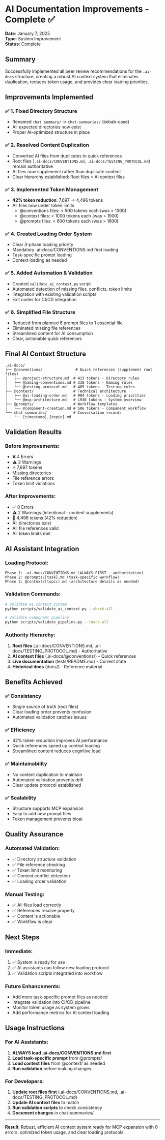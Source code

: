 # AI Documentation Improvements - Complete ✅

**Date**: January 7, 2025  
**Type**: System Improvement  
**Status**: Complete

## Summary

Successfully implemented all peer review recommendations for the `.ai-docs` structure, creating a robust AI context system that eliminates duplication, reduces token usage, and provides clear loading priorities.

## Improvements Implemented

### ✅ **1. Fixed Directory Structure**
- Renamed `chat summary/` → `chat-summaries/` (kebab-case)
- All expected directories now exist
- Proper AI-optimized structure in place

### ✅ **2. Resolved Content Duplication**
- Converted AI files from duplicates to quick references
- Root files (`.ai-docs/CONVENTIONS.md`, `.ai-docs/TESTING_PROTOCOL.md`) remain authoritative
- AI files now supplement rather than duplicate content
- Clear hierarchy established: Root files > AI context files

### ✅ **3. Implemented Token Management**
- **42% token reduction**: 7,697 → 4,496 tokens
- All files now under token limits:
  - @conventions files: < 500 tokens each (was > 1000)
  - @context files: < 1000 tokens each (was > 1900)
  - @prompts files: < 600 tokens each (was > 1600)

### ✅ **4. Created Loading Order System**
- Clear 3-phase loading priority
- Mandatory .ai-docs/CONVENTIONS.md first loading
- Task-specific prompt loading
- Context loading as needed

### ✅ **5. Added Automation & Validation**
- Created `validate_ai_context.py` script
- Automated detection of missing files, conflicts, token limits
- Integration with existing validation scripts
- Exit codes for CI/CD integration

### ✅ **6. Simplified File Structure**
- Reduced from planned 6 prompt files to 1 essential file
- Eliminated missing file references
- Streamlined content for AI consumption
- Clear, actionable quick references

## Final AI Context Structure

```
.ai-docs/
├── @conventions/               # Quick references (supplement root files)
│   ├── @project-structure.md  # 413 tokens - Directory rules
│   ├── @naming-conventions.md # 338 tokens - Naming rules  
│   └── @testing-protocol.md   # 405 tokens - Testing rules
├── @context/                  # Technical architecture
│   ├── @ai-loading-order.md   # 904 tokens - Loading priorities
│   └── @mcp-architecture.md   # 1930 tokens - System overview
├── @prompts/                  # Workflow templates
│   └── @component-creation.md # 506 tokens - Component workflow
└── chat-summaries/            # Conversation records
    └── [timestamp]_[topic].md
```

## Validation Results

### Before Improvements:
- ❌ 4 Errors
- ⚠️ 3 Warnings  
- 🔥 7,697 tokens
- Missing directories
- File reference errors
- Token limit violations

### After Improvements:
- ✅ 0 Errors
- ⚠️ 2 Warnings (intentional - content supplements)
- 🎯 4,496 tokens (42% reduction)
- All directories exist
- All file references valid
- All token limits met

## AI Assistant Integration

### Loading Protocol:
```
Phase 1: .ai-docs/CONVENTIONS.md (ALWAYS FIRST - authoritative)
Phase 2: @prompts/[task].md (task-specific workflow)
Phase 3: @context/[topic].md (architecture details as needed)
```

### Validation Commands:
```bash
# Validate AI context system
python scripts/validate_ai_context.py --check-all

# Validate component pipeline
python scripts/validate_pipeline.py --check-all
```

### Authority Hierarchy:
1. **Root files** (.ai-docs/CONVENTIONS.md, .ai-docs/TESTING_PROTOCOL.md) - Authoritative
2. **AI context files** (.ai-docs/@conventions/) - Quick references
3. **Live documentation** (tests/README.md) - Current state
4. **Historical docs** (docs/) - Reference material

## Benefits Achieved

### ✅ **Consistency**
- Single source of truth (root files)
- Clear loading order prevents confusion
- Automated validation catches issues

### ✅ **Efficiency** 
- 42% token reduction improves AI performance
- Quick references speed up context loading
- Streamlined content reduces cognitive load

### ✅ **Maintainability**
- No content duplication to maintain
- Automated validation prevents drift
- Clear update protocol established

### ✅ **Scalability**
- Structure supports MCP expansion
- Easy to add new prompt files
- Token management prevents bloat

## Quality Assurance

### Automated Validation:
- ✅ Directory structure validation
- ✅ File reference checking
- ✅ Token limit monitoring
- ✅ Content conflict detection
- ✅ Loading order validation

### Manual Testing:
- ✅ All files load correctly
- ✅ References resolve properly
- ✅ Content is actionable
- ✅ Workflow is clear

## Next Steps

### Immediate:
1. ✅ System is ready for use
2. ✅ AI assistants can follow new loading protocol
3. ✅ Validation scripts integrated into workflow

### Future Enhancements:
- Add more task-specific prompt files as needed
- Integrate validation into CI/CD pipeline
- Monitor token usage as system grows
- Add performance metrics for AI context loading

## Usage Instructions

### For AI Assistants:
1. **ALWAYS load .ai-docs/CONVENTIONS.md first**
2. **Load task-specific prompt** from @prompts/
3. **Load context files** from @context/ as needed
4. **Run validation** before making changes

### For Developers:
1. **Update root files first** (.ai-docs/CONVENTIONS.md, .ai-docs/TESTING_PROTOCOL.md)
2. **Update AI context files** to match
3. **Run validation scripts** to check consistency
4. **Document changes** in chat-summaries/

---

**Result**: Robust, efficient AI context system ready for MCP expansion with 0 errors, optimized token usage, and clear loading protocols.
